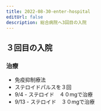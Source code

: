 ```yaml
---
title: 2022-08-30-enter-hospital
editUrl: false
description: 総合病院へ3回目の入院
---
```


## ３回目の入院

### 治療

* 免疫抑制療法
* ステロイドパルスを３回
* 9/4 - ステロイド　４０mgで治療
* 9/13 - ステロイド　３０mgで治療
